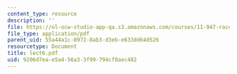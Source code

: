 ```yaml
---
content_type: resource
description: ''
file: https://ol-ocw-studio-app-qa.s3.amazonaws.com/courses/11-947-race-immigration-and-planning-spring-2005/9206d7eae5a456a33f99794cf8aec482_lect6.pdf
file_type: application/pdf
parent_uid: 55a44a1c-0972-8ab3-d3eb-e633dd64d526
resourcetype: Document
title: lect6.pdf
uid: 9206d7ea-e5a4-56a3-3f99-794cf8aec482
---
```

